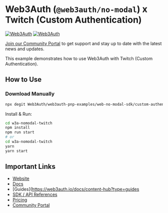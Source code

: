 # Web3Auth (`@web3auth/no-modal`) x Twitch (Custom Authentication)

[![Web3Auth](https://img.shields.io/badge/Web3Auth-SDK-blue)](https://web3auth.io/docs/sdk/pnp/web/no-modal)
[![Web3Auth](https://img.shields.io/badge/Web3Auth-Community-cyan)](https://community.web3auth.io)

[Join our Community Portal](https://community.web3auth.io/) to get support and stay up to date with the latest news and updates.

This example demonstrates how to use Web3Auth with Twitch (Custom Authentication).

## How to Use

### Download Manually

```bash
npx degit Web3Auth/web3auth-pnp-examples/web-no-modal-sdk/custom-authentication/twitch-react-no-modal-example w3a-nomodal-twitch
```

Install & Run:

```bash
cd w3a-nomodal-twitch
npm install
npm run start
# or
cd w3a-nomodal-twitch
yarn
yarn start
```

## Important Links

- [Website](https://web3auth.io)
- [Docs](https://web3auth.io/docs)
- [Guides](https://web3auth.io/docs/content-hub?type=guides
- [SDK / API References](https://web3auth.io/docs/sdk)
- [Pricing](https://web3auth.io/pricing.html)
- [Community Portal](https://community.web3auth.io)
